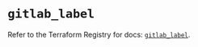 # `gitlab_label`

Refer to the Terraform Registry for docs: [`gitlab_label`](https://registry.terraform.io/providers/gitlabhq/gitlab/17.7.1/docs/resources/label).
